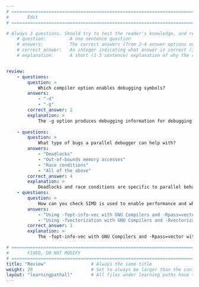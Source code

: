 ```yaml
---
# ================================================================================
#       Edit
# ================================================================================

# Always 3 questions. Should try to test the reader's knowledge, and reinforce the key points you want them to remember.
    # question:         A one sentence question
    # answers:          The correct answers (from 2-4 answer options only). Should be surrounded by quotes.
    # correct_answer:   An integer indicating what answer is correct (index starts from 0)
    # explanation:      A short (1-3 sentence) explanation of why the correct answer is correct. Can add aditional context if desired


review:
    - questions:
        question: >
            Which compiler option enables debugging symbols?
        answers:
            - "-d"
            - "-g"
        correct_answer: 2                     
        explanation: >
            The -g option produces debugging information for debugging tools like GDB.
            
    - questions:
        question: >
            What type of bugs a parallel debugger can help with?
        answers:
            - "Deadlocks"
            - "Out-of-bounds memory accesses"
            - "Race conditions"
            - "All of the above"
        correct_answer: 4                    
        explanation: >
            Deadlocks and race conditions are specific to parallel behaviour but parallel debuggers can help with memory issues too! 
    - questions:
        question: >
            How can you check SIMD is used to enable performance and which loops were vectorized?
        answers:
            - "Using -fopt-info-vec with GNU Compilers and -Rpass=vector with Arm Compiler for Linux"
            - "Using -fvectorization with GNU Compilers and -Rvectorization with Arm Compiler for Linux"
        correct_answer: 1                   
        explanation: >
            The -fopt-info-vec with GNU Compilers and -Rpass=vector with Arm Compiler for Linux will ask the compiler to report on vectorized loops. You can ask the compiler to specifically report which loop failed to vectorize with -fopt-info-vec-missed and -Rpass-missed=vector.       

# ================================================================================
#       FIXED, DO NOT MODIFY
# ================================================================================
title: "Review"                 # Always the same title
weight: 20                      # Set to always be larger than the content in this path
layout: "learningpathall"       # All files under learning paths have this same wrapper
---
```

